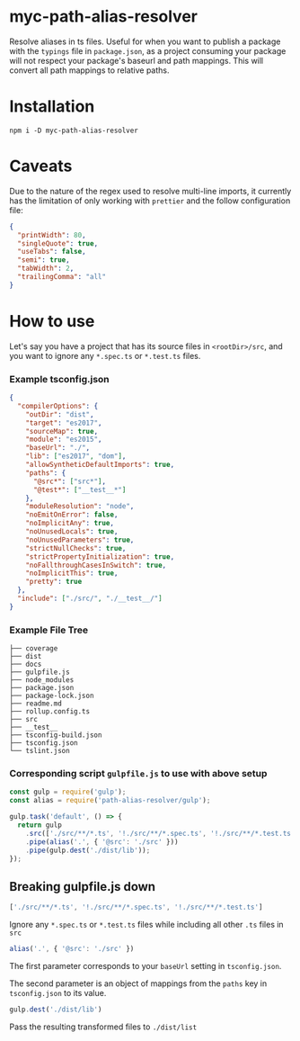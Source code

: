 # myc-path-alias-resolver

Resolve aliases in ts files. Useful for when you want to publish a package with the `typings` file in `package.json`, as a project consuming your package will not respect your package's baseurl and path mappings. This will convert all path mappings to relative paths.

# Installation

`npm i -D myc-path-alias-resolver`

# Caveats

Due to the nature of the regex used to resolve multi-line imports, it currently has the limitation of only working with `prettier` and the follow configuration file:

```json
{
  "printWidth": 80,
  "singleQuote": true,
  "useTabs": false,
  "semi": true,
  "tabWidth": 2,
  "trailingComma": "all"
}
```

# How to use

Let's say you have a project that has its source files in `<rootDir>/src`, and you want to ignore any `*.spec.ts` or `*.test.ts` files.

### Example tsconfig.json

```json
{
  "compilerOptions": {
    "outDir": "dist",
    "target": "es2017",
    "sourceMap": true,
    "module": "es2015",
    "baseUrl": "./",
    "lib": ["es2017", "dom"],
    "allowSyntheticDefaultImports": true,
    "paths": {
      "@src*": ["src*"],
      "@test*": ["__test__*"]
    },
    "moduleResolution": "node",
    "noEmitOnError": false,
    "noImplicitAny": true,
    "noUnusedLocals": true,
    "noUnusedParameters": true,
    "strictNullChecks": true,
    "strictPropertyInitialization": true,
    "noFallthroughCasesInSwitch": true,
    "noImplicitThis": true,
    "pretty": true
  },
  "include": ["./src/", "./__test__/"]
}
```

### Example File Tree

```
├── coverage
├── dist
├── docs
├── gulpfile.js
├── node_modules
├── package.json
├── package-lock.json
├── readme.md
├── rollup.config.ts
├── src
├── __test__
├── tsconfig-build.json
├── tsconfig.json
└── tslint.json
```

### Corresponding script `gulpfile.js` to use with above setup

```js
const gulp = require('gulp');
const alias = require('path-alias-resolver/gulp');

gulp.task('default', () => {
  return gulp
    .src(['./src/**/*.ts', '!./src/**/*.spec.ts', '!./src/**/*.test.ts'])
    .pipe(alias('.', { '@src': './src' }))
    .pipe(gulp.dest('./dist/lib'));
});
```

## Breaking gulpfile.js down

```js 
['./src/**/*.ts', '!./src/**/*.spec.ts', '!./src/**/*.test.ts']
```

Ignore any `*.spec.ts` or `*.test.ts` files while including all other `.ts` files in `src`

```js 
alias('.', { '@src': './src' })
```

The first parameter corresponds to your `baseUrl` setting in `tsconfig.json`.

The second parameter is an object of mappings from the `paths` key in `tsconfig.json` to its value.
```js 
gulp.dest('./dist/lib')
```

Pass the resulting transformed files to `./dist/list`

